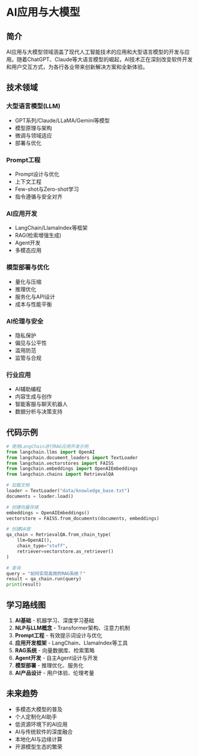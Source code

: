 # AI应用与大模型

## 简介

AI应用与大模型领域涵盖了现代人工智能技术的应用和大型语言模型的开发与应用。随着ChatGPT、Claude等大语言模型的崛起，AI技术正在深刻改变软件开发和用户交互方式，为各行各业带来创新解决方案和全新体验。

## 技术领域

### 大型语言模型(LLM)
- GPT系列/Claude/LLaMA/Gemini等模型
- 模型原理与架构
- 微调与领域适应
- 部署与优化

### Prompt工程
- Prompt设计与优化
- 上下文工程
- Few-shot与Zero-shot学习
- 指令遵循与安全对齐

### AI应用开发
- LangChain/LlamaIndex等框架
- RAG(检索增强生成)
- Agent开发
- 多模态应用

### 模型部署与优化
- 量化与压缩
- 推理优化
- 服务化与API设计
- 成本与性能平衡

### AI伦理与安全
- 隐私保护
- 偏见与公平性
- 滥用防范
- 监管与合规

### 行业应用
- AI辅助编程
- 内容生成与创作
- 智能客服与聊天机器人
- 数据分析与决策支持

## 代码示例

```python
# 使用LangChain进行RAG应用开发示例
from langchain.llms import OpenAI
from langchain.document_loaders import TextLoader
from langchain.vectorstores import FAISS
from langchain.embeddings import OpenAIEmbeddings
from langchain.chains import RetrievalQA

# 加载文档
loader = TextLoader("data/knowledge_base.txt")
documents = loader.load()

# 创建向量存储
embeddings = OpenAIEmbeddings()
vectorstore = FAISS.from_documents(documents, embeddings)

# 创建QA链
qa_chain = RetrievalQA.from_chain_type(
    llm=OpenAI(),
    chain_type="stuff",
    retriever=vectorstore.as_retriever()
)

# 查询
query = "如何实现高效的RAG系统？"
result = qa_chain.run(query)
print(result)
```

## 学习路线图

1. **AI基础** - 机器学习、深度学习基础
2. **NLP与LLM概念** - Transformer架构、注意力机制
3. **Prompt工程** - 有效提示词设计与优化
4. **应用开发框架** - LangChain、LlamaIndex等工具
5. **RAG系统** - 向量数据库、检索策略
6. **Agent开发** - 自主Agent设计与开发
7. **模型部署** - 推理优化、服务化
8. **AI产品设计** - 用户体验、伦理考量

## 未来趋势

- 多模态大模型的普及
- 个人定制化AI助手
- 低资源环境下的AI应用
- AI与传统软件的深度融合
- 本地化AI与边缘计算
- 开源模型生态的繁荣 